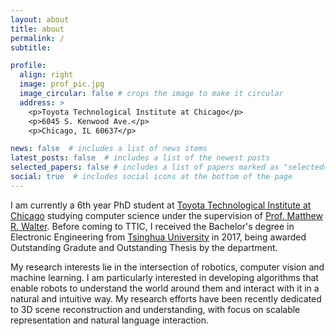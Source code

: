 ```yaml
---
layout: about
title: about
permalink: /
subtitle: 

profile:
  align: right
  image: prof_pic.jpg
  image_circular: false # crops the image to make it circular
  address: >
    <p>Toyota Technological Institute at Chicago</p>
    <p>6045 S. Kenwood Ave.</p>
    <p>Chicago, IL 60637</p>

news: false  # includes a list of news items
latest_posts: false  # includes a list of the newest posts
selected_papers: false # includes a list of papers marked as "selected={true}"
social: true  # includes social icons at the bottom of the page
---
```


I am currently a 6th year PhD student at [Toyota Technological Institute at Chicago](https://www.ttic.edu/) studying computer science under the supervision of [Prof. Matthew R. Walter](https://home.ttic.edu/~mwalter/). Before coming to TTIC, I received the Bachelor's degree in Electronic Engineering from [Tsinghua University](https://www.tsinghua.edu.cn/en/) in 2017, being awarded Outstanding Gradute and Outstanding Thesis by the department.

My research interests lie in the intersection of robotics, computer vision and machine learning. I am particularly interested in developing algorithms that enable robots to understand the world around them and interact with it in a natural and intuitive way. My research efforts have been recently dedicated to 3D scene reconstruction and understanding, with focus on scalable representation and natural language interaction.
